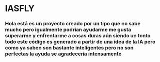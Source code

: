 # IASFLY
<h3>
<p>Hola está es un proyecto creado por un tipo que no sabe mucho pero igualmente podrían ayudarme me gusta superarme y enfrentarme a cosas duras aún siendo un tonto todo este código es generado a partir de una idea de la IA pero como ya saben son bastante inteligentes pero no son perfectas la ayuda se agradecería intensamente</p>
</h3>